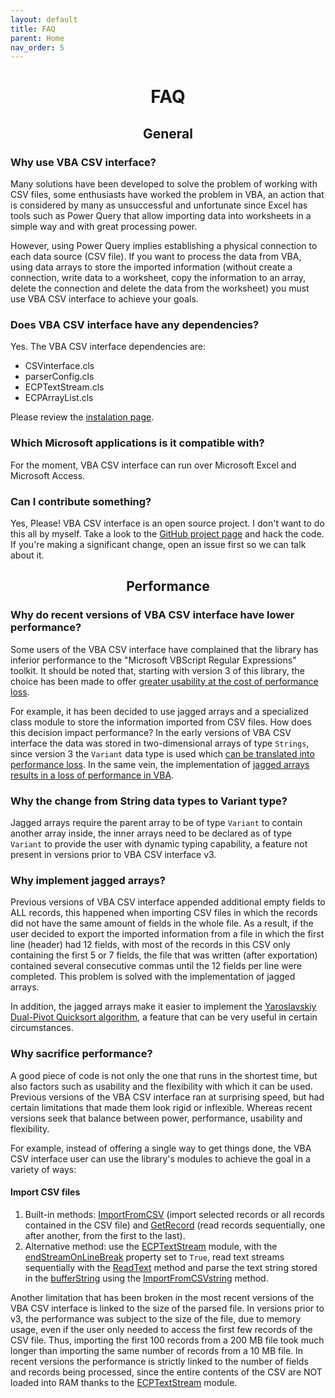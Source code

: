```yaml
---
layout: default
title: FAQ
parent: Home
nav_order: 5
---
```


<center> <h1>FAQ</h1> </center>

<center> <h2>General</h2> </center>

### Why use VBA CSV interface?

Many solutions have been developed to solve the problem of working with CSV files, some enthusiasts have worked the problem in VBA, an action that is considered by many as unsuccessful and unfortunate since Excel has tools such as Power Query that allow importing data into worksheets in a simple way and with great processing power.

However, using Power Query implies establishing a physical connection to each data source (CSV file). If you want to process the data from VBA, using data arrays to store the imported information (without create a connection, write data to a worksheet, copy the information to an array, delete the connection and delete the data from the worksheet) you must use VBA CSV interface to achieve your goals.

### Does VBA CSV interface have any dependencies?

Yes. The VBA CSV interface dependencies are:  

* CSVinterface.cls
* parserConfig.cls
* ECPTextStream.cls
* ECPArrayList.cls

Please review the [instalation page](https://ws-garcia.github.io/VBA-CSV-interface/home/installation.html). 

### Which Microsoft applications is it compatible with?

For the moment, VBA CSV interface can run over Microsoft Excel and Microsoft Access. 

### Can I contribute something?

Yes, Please! VBA CSV interface is an open source project. I don't want to do this all by myself. Take a look to the [GitHub project page](https://github.com/ws-garcia/VBA-CSV-interface) and hack the code. If you're making a significant change, open an issue first so we can talk about it. 

<center> <h2>Performance</h2> </center>

### Why do recent versions of VBA CSV interface have lower performance?

Some users of the VBA CSV interface have complained that the library has inferior performance to the "Microsoft VBScript Regular Expressions" toolkit. It should be noted that, starting with version 3 of this library, the choice has been made to offer [greater usability at the cost of performance loss](https://ws-garcia.github.io/VBA-CSV-interface/home/getting_started.html#philosophy).

For example, it has been decided to use jagged arrays and a specialized class module to store the information imported from CSV files. How does this decision impact performance? In the early versions of VBA CSV interface the data was stored in two-dimensional arrays of type `Strings`, since version 3 the `Variant` data type is used which [can be translated into performance loss](https://www.aivosto.com/articles/stringopt.html). In the same vein, the implementation of [jagged arrays results in a loss of performance in VBA](https://excelvirtuoso.wordpress.com/2018/08/13/jagged-arrays-vba/).

### Why the change from String data types to Variant type? 

Jagged arrays require the parent array to be of type `Variant` to contain another array inside, the inner arrays need to be declared as of type `Variant` to provide the user with dynamic typing capability, a feature not present in versions prior to VBA CSV interface v3.

### Why implement jagged arrays? 

Previous versions of VBA CSV interface appended additional empty fields to ALL records, this happened when importing CSV files in which the records did not have the same amount of fields in the whole file. As a result, if the user decided to export the imported information from a file in which the first line (header) had 12 fields, with most of the records in this CSV only containing the first 5 or 7 fields, the file that was written (after exportation) contained several consecutive commas until the 12 fields per line were completed. This problem is solved with the implementation of jagged arrays.

In addition, the jagged arrays make it easier to implement the [Yaroslavskiy Dual-Pivot Quicksort algorithm](https://web.archive.org/web/20151002230717/http://iaroslavski.narod.ru/quicksort/DualPivotQuicksort.pdf), a feature that can be very useful in certain circumstances.

### Why sacrifice performance?

A good piece of code is not only the one that runs in the shortest time, but also factors such as usability and the flexibility with which it can be used. Previous versions of the VBA CSV interface ran at surprising speed, but had certain limitations that made them look rigid or inflexible. Whereas recent versions seek that balance between power, performance, usability and flexibility. 

For example, instead of offering a single way to get things done, the VBA CSV interface user can use the library's modules to achieve the goal in a variety of ways:

#### Import CSV files

1. Built-in methods: [ImportFromCSV](https://ws-garcia.github.io/VBA-CSV-interface/api/methods/importfromcsv.html) (import selected records or all records contained in the CSV file) and [GetRecord](https://ws-garcia.github.io/VBA-CSV-interface/api/methods/getrecord.html) (read records sequentially, one after another, from the first to the last).
2. Alternative method: use the [ECPTextStream](https://ws-garcia.github.io/ECPTextStream/) module, with the [endStreamOnLineBreak](https://ws-garcia.github.io/ECPTextStream/api/properties/endstreamonlinebreak.html) property set to `True`, read text streams sequentially with the [ReadText](https://ws-garcia.github.io/ECPTextStream/api/methods/readtext.html) method and parse the text string stored in the [bufferString](https://ws-garcia.github.io/ECPTextStream/api/properties/bufferstring.html) using the [ImportFromCSVstring](https://ws-garcia.github.io/VBA-CSV-interface/api/methods/importfromcsvstring.html) method.

Another limitation that has been broken in the most recent versions of the VBA CSV interface is linked to the size of the parsed file. In versions prior to v3, the performance was subject to the size of the file, due to memory usage, even if the user only needed to access the first few records of the CSV file. Thus, importing the first 100 records from a 200 MB file took much longer than importing the same number of records from a 10 MB file. In recent versions the performance is strictly linked to the number of fields and records being processed, since the entire contents of the CSV are NOT loaded into RAM thanks to the [ECPTextStream](https://ws-garcia.github.io/ECPTextStream/) module.

